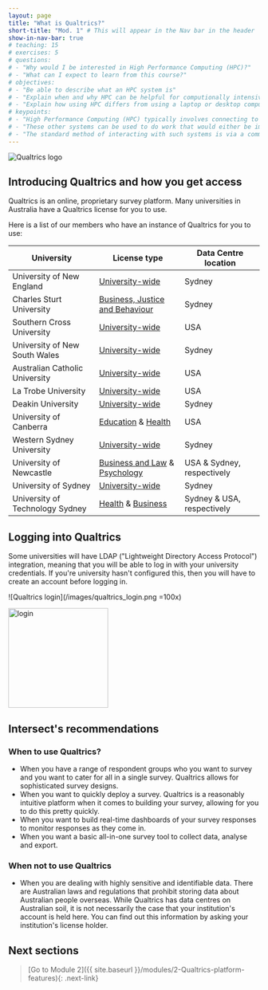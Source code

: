 ```yaml
---
layout: page
title: "What is Qualtrics?"
short-title: "Mod. 1" # This will appear in the Nav bar in the header
show-in-nav-bar: true
# teaching: 15
# exercises: 5
# questions:
# - "Why would I be interested in High Performance Computing (HPC)?"
# - "What can I expect to learn from this course?"
# objectives:
# - "Be able to describe what an HPC system is"
# - "Explain when and why HPC can be helpful for computionally intensive research"
# - "Explain how using HPC differs from using a laptop or desktop computer"  
# keypoints:
# - "High Performance Computing (HPC) typically involves connecting to very large computing systems elsewhere in the world."
# - "These other systems can be used to do work that would either be impossible or much slower or smaller systems."
# - "The standard method of interacting with such systems is via a command line interface called Bash."
---
```


![Qualtrics logo](/images/qualtrics-300x75.jpg)
## Introducing Qualtrics and how you get access
Qualtrics is an online, proprietary survey platform. Many universities in Australia have a Qualtrics license for you to use.  

Here is a list of our members who have an instance of Qualtrics for you to use:


|University               |License type             |Data Centre location              |
|-------------------------------|------------------------|----------------------------|
|University of New England|[University-wide](unesurveys.qualtrics.com)|Sydney|
|Charles Sturt University|[Business, Justice and Behaviour](https://csufobjbs.au1.qualtrics.com)|Sydney|
|Southern Cross University|[University-wide](https://scuau.qualtrics.com)|USA|
|University of New South Wales|[University-wide](unsw.qualtrics.com)|Sydney|
|Australian Catholic University|[University-wide](https://acu.qualtrics.com)|USA|
|La Trobe University |[University-wide](latrobe.co1.qualtrics.com)|USA|
|Deakin University|[University-wide](https://deakinsurveys.au1.qualtrics.com)|Sydney|
|University of Canberra|[Education](canberra.qualtrics.com) & [Health](canberrahealth.qualtrics.com)|USA|
|Western Sydney University|[University-wide](surveyswesternsydney.qualtrics.com)|Sydney|
|University of Newcastle|[Business and Law](newcastlebusandlaw.qualtrics.com) & [Psychology](uonpsychology.qualtrics.com)|USA & Sydney, respectively|
|University of Sydney|[University-wide](sydney.qualtrics.com)|Sydney|
|University of Technology Sydney|[Health](utshealth.qualtrics.com) & [Business](utsbusiness.qualtrics.com)|Sydney & USA, respectively|

## Logging into Qualtrics
Some universities will have LDAP ("Lightweight Directory Access Protocol") integration, meaning that you will be able to log in with your university credentials. If you're university hasn't configured this, then you will have to create an account before logging in.

![Qualtrics login](/images/qualtrics_login.png =100x)

<img src="/images/qualtrics_login.png" alt="login" style="width: 200px;"/>

## Intersect's recommendations
### When to use Qualtrics?
* When you have a range of respondent groups who you want to survey and you want to cater for all in a single survey. Qualtrics allows for sophisticated survey designs.
* When you want to quickly deploy a survey. Qualtrics is a reasonably intuitive platform when it comes to building your survey, allowing for you to do this pretty quickly.
* When you want to build real-time dashboards of your survey responses to monitor responses as they come in.
* When you want a basic all-in-one survey tool to collect data, analyse and export.

### When not to use Qualtrics
* When you are dealing with highly sensitive and identifiable data. There are Australian laws and regulations that prohibit storing data about Australian people overseas. While Qualtrics has data centres on Australian soil, it is not necessarily the case that your institution's account is held here. You can find out this information by asking your institution's license holder.




## Next sections
>[Go to Module 2]({{ site.baseurl }}/modules/2-Qualtrics-platform-features){: .next-link}
